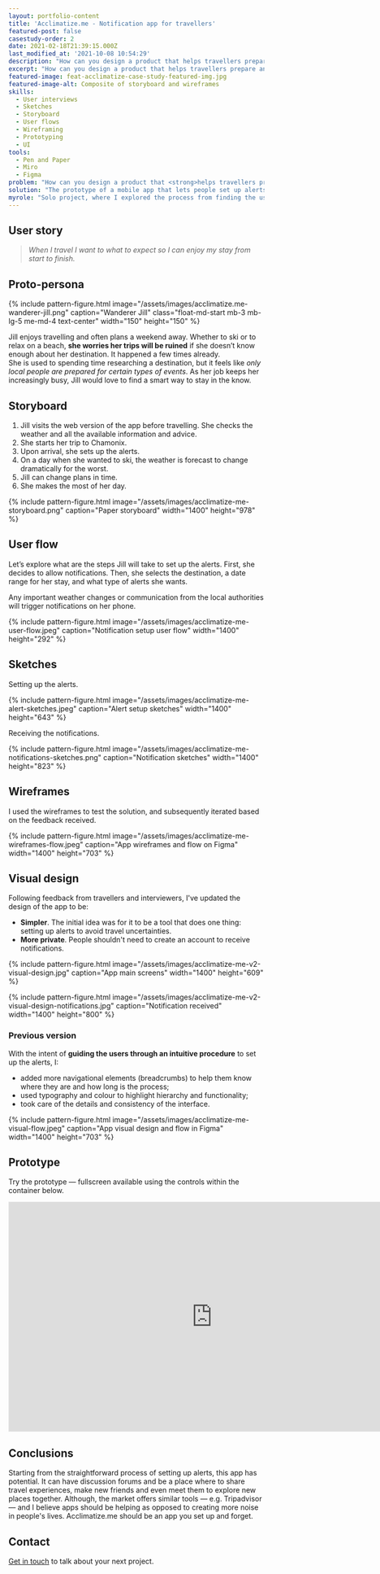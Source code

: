 ```yaml
---
layout: portfolio-content
title: 'Acclimatize.me - Notification app for travellers'
featured-post: false
casestudy-order: 2
date: 2021-02-18T21:39:15.000Z
last_modified_at: '2021-10-08 10:54:29'
description: "How can you design a product that helps travellers prepare and acclimatize fast for their trip so they don't miss a minute of fun?"
excerpt: "How can you design a product that helps travellers prepare and acclimatize fast for their trip so they don't miss a minute of fun?"
featured-image: feat-acclimatize-case-study-featured-img.jpg
featured-image-alt: Composite of storyboard and wireframes
skills:
  - User interviews
  - Sketches
  - Storyboard
  - User flows
  - Wireframing
  - Prototyping
  - UI
tools:
  - Pen and Paper
  - Miro
  - Figma
problem: "How can you design a product that <strong>helps travellers prepare and acclimatize fast for their trip</strong> so they don’t miss a minute of fun?"
solution: "The prototype of a mobile app that lets people set up alerts about weather changes, and notifications from local authorities."
myrole: "Solo project, where I explored the process from finding the users’ needs to visual design."
---
```

## User story

> *When I travel I want to what to expect so I can enjoy my stay from start to finish.*

## Proto-persona

<div class="clearfix">
{% include pattern-figure.html image="/assets/images/acclimatize.me-wanderer-jill.png" caption="Wanderer Jill" class="float-md-start mb-3 mb-lg-5 me-md-4 text-center" width="150" height="150" %}
<p>Jill enjoys travelling and often plans a weekend away. Whether to ski or to relax on a beach, <strong>she worries her trips will be ruined</strong> if she doesn’t know enough about her destination. It happened a few times already.<br>She is used to spending time researching a destination, but it feels like <em>only local people are prepared for certain types of events</em>. As her job keeps her increasingly busy, Jill would love to find a smart way to stay in the know.</p>
</div>

## Storyboard

<ol>
<li>Jill visits the web version of the app before travelling. She checks the weather and all the available information and advice.</li>
<li>She starts her trip to Chamonix.</li>
<li>Upon arrival, she sets up the alerts.</li>
<li>On a day when she wanted to ski, the weather is forecast to change dramatically for the worst.</li>
<li>Jill can change plans in time.</li>
<li>She makes the most of her day.</li>
</ol>

{% include pattern-figure.html image="/assets/images/acclimatize-me-storyboard.png" caption="Paper storyboard" width="1400" height="978" %}

## User flow

Let’s explore what are the steps Jill will take to set up the alerts. First, she decides to allow notifications. Then, she selects the destination, a date range for her stay, and what type of alerts she wants.

Any important weather changes or communication from the local authorities will trigger notifications on her phone.

{% include pattern-figure.html image="/assets/images/acclimatize-me-user-flow.jpeg" caption="Notification setup user flow" width="1400" height="292" %}

## Sketches

Setting up the alerts.

{% include pattern-figure.html image="/assets/images/acclimatize-me-alert-sketches.jpeg" caption="Alert setup sketches" width="1400" height="643" %}

Receiving the notifications.

{% include pattern-figure.html image="/assets/images/acclimatize-me-notifications-sketches.png" caption="Notification sketches" width="1400" height="823" %}

## Wireframes

I used the wireframes to test the solution, and subsequently iterated based on the feedback received.

{% include pattern-figure.html image="/assets/images/acclimatize-me-wireframes-flow.jpeg" caption="App wireframes and flow on Figma" width="1400" height="703" %}

## Visual design

Following feedback from travellers and interviewers, I've updated the design of the app to be:

<ul class="smd-ul">
<li><strong>Simpler</strong>. The initial idea was for it to be a tool that does one thing: setting up alerts to avoid travel uncertainties.</li>
<li><strong>More private</strong>. People shouldn't need to create an account to receive notifications.</li>
</ul>

{% include pattern-figure.html image="/assets/images/acclimatize-me-v2-visual-design.jpg" caption="App main screens" width="1400" height="609" %}

{% include pattern-figure.html image="/assets/images/acclimatize-me-v2-visual-design-notifications.jpg" caption="Notification received" width="1400" height="800" %}

### Previous version

With the intent of **guiding the users through an intuitive procedure** to set up the alerts, I:

<ul class="smd-ul">
<li>added more navigational elements (breadcrumbs) to help them know where they are and how long is the process;</li>
<li>used typography and colour to highlight hierarchy and functionality;</li>
<li>took care of the details and consistency of the interface.</li>
</ul>

{% include pattern-figure.html image="/assets/images/acclimatize-me-visual-flow.jpeg" caption="App visual design and flow in Figma" width="1400" height="703" %}

## Prototype

Try the prototype — fullscreen available using the controls within the container below.

<div class="iframe-container"><iframe loading="lazy" style="border: 1px solid rgba(0, 0, 0, 0.1);" width="800" height="450" src="https://www.figma.com/embed?embed_host=share&url=https%3A%2F%2Fwww.figma.com%2Fproto%2F2UOI7kiE7NHy3jpxTwmbXx%2FAcclimatize.me-App%3Fpage-id%3D1108%253A397%26node-id%3D1202%253A384%26viewport%3D241%252C48%252C0.37%26scaling%3Dscale-down%26starting-point-node-id%3D1202%253A384" allowfullscreen=""></iframe></div>

## Conclusions

Starting from the straightforward process of setting up alerts, this app has potential. It can have discussion forums and be a place where to share travel experiences, make new friends and even meet them to explore new places together. Although, the market offers similar tools — e.g. Tripadvisor — and I believe apps should be helping as opposed to creating more noise in people's lives. Acclimatize.me should be an app you set up and forget.

## Contact

<a href="mailto:contacts@silviamaggidesign.com" title="Email me">Get in touch</a> to talk about your next project.
